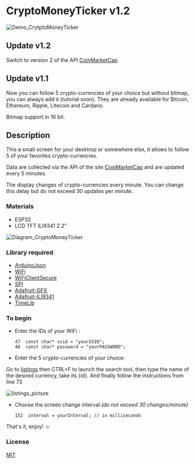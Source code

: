 # CryptoMoneyTicker v1.2

![Demo_CrytptoMoneyTicker](https://github.com/mnett0/CryptoMoneyTicker/blob/master/medias/cryptoticker.gif)

## Update v1.2

Switch to version 2 of the API [CoinMarketCap](https://coinmarketcap.com).

## Update v1.1

Now you can follow 5 crypto-currencies of your choice but without bitmap, you can always add it (tutorial soon). They are already available for Bitcoin, Ethereum, Ripple, Litecoin and Cardano.

Bitmap support in 16 bit.

## Description

This a small screen for your desktrop or somewhere else, it allows to follow 5 of your favorites crypto-currencies.

Data are collected via the API of the site [CoinMarketCap](https://coinmarketcap.com) and are updated every 5 minutes.

The display changes of crypto-currencies every minute. You can change this delay but do not exceed 30 updates per minute.

### Materials

* ESP32
* LCD TFT ILI9341 2.2"

![Diagram_CryptoMoneyTicker](https://github.com/mnett0/CryptoMoneyTicker/blob/master/medias/Schema_Cryptho_Ticker.jpg)

### Library required

* [ArduinoJson](https://github.com/bblanchon/ArduinoJson)
* [WiFi](https://github.com/espressif/arduino-esp32/tree/master/libraries/WiFi)
* [WiFiClientSecure](https://github.com/espressif/arduino-esp32/tree/master/libraries/WiFiClientSecure)
* [SPI](https://github.com/espressif/arduino-esp32/tree/master/libraries/SPI)
* [Adafruit-GFX](https://github.com/adafruit/Adafruit-GFX-Library)
* [Adafruit-ILI9341](https://github.com/adafruit/Adafruit_ILI9341)
* [TimeLib](https://github.com/PaulStoffregen/Time)

### To begin

* Enter the IDs of your WiFi :

      47  const char* ssid = "yourSSID";
      48  const char* password = "yourPASSWORD";

* Enter the 5 crypto-currencies of your choice:

Go to [listings](https://api.coinmarketcap.com/v2/listings/) then CTRL+F to launch the search tool, then type the name of the desired currency, take its {id}.
And finally follow the instructions from line 73

![listings_picture](https://github.com/mnett0/CryptoMoneyTicker/blob/master/medias/listings.jpg)

* Choose the screen change interval *(do not exceed 30 changes/minute)*

      152  interval = yourInterval; // in milliseconds

That's it, enjoy! :relaxed:

### License

[MIT](https://github.com/mnett0/CryptoMoneyTicker/blob/master/LICENSE.md)

